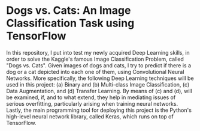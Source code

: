 # Dogs vs. Cats: An Image Classification Task using TensorFlow

In this repository, I put into test my newly acquired Deep Learning skills, in order to solve the Kaggle's famous Image Classification Problem, called "Dogs vs. Cats". Given images of dogs and cats, I try to predict if there is a dog or a cat depicted into each one of them, using Convolutional Neural Networks. More specifically, the following Deep Learning techniques will be used in this project: (a) Binary and (b) Multi-class Image Classification, (c) Data Augmentation, and (d) Transfer Learning. By means of (c) and (d), will be examined, if, and to what extend, they help in mediating issues of serious overfitting, particularly arising when training neural networks. Lastly, the main programming tool for deploying this project is the Python's high-level neural network library, called Keras, which runs on top of TensorFlow.
